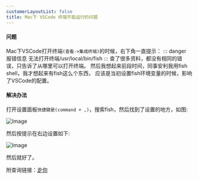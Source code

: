 ```yaml
---
customerLayoutList: false
title: Mac下 VSCode 终端不能运行的问题
---
```


#### 问题
Mac下VSCode打开终端`(查看->集成终端)`的时候，右下角一直提示：
::: danger 报错信息
无法打开终端/usr/local/bin/fish
:::
查了很多资料，都没有相同的错误，只告诉了从哪里可以打开终端。
然后我想起来前段时间，同事安利我用fish shell，我才想起来有fish这么个东西，
应该是当初设置fish环境变量的时候，影响了VSCode的配置。

#### 解决办法

打开设置面板`快捷键是(command + ,)`，搜索fish，然后找到了设置的地方，如图:

<picture>
  <source srcset="/vscode/search.jpeg">
  <img class="search-snap" alt="Image">
</picture>

然后按提示在右边设置如下:

<picture>
  <source srcset="/vscode/modify.jpeg">
  <img class="modify-snap" alt="Image">
</picture>

然后就好了。

附查询链接：[走你](https://blog.csdn.net/ppwwp/article/details/80018707)

